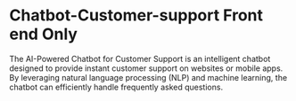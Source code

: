 # Chatbot-Customer-support Front end Only
The AI-Powered Chatbot for Customer Support is an intelligent chatbot designed to provide instant customer support on websites or mobile apps. By leveraging natural language processing (NLP) and machine learning, the chatbot can efficiently handle frequently asked questions.
